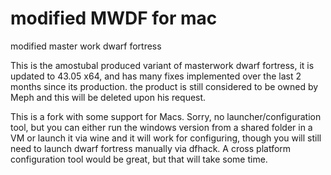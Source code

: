# modified MWDF for mac
modified master work dwarf fortress


This is the amostubal produced variant of masterwork dwarf fortress, it is updated to 43.05 x64, and has many fixes implemented over the last 2 months since its production.  the product is still considered to be owned by Meph and this will be deleted upon his request.

This is a fork with some support for Macs.  Sorry, no launcher/configuration tool, but you can either run the windows version from a shared folder in a VM or launch it via wine and it will work for configuring, though you will still need to launch dwarf fortress manually via dfhack.  A cross platform configuration tool would be great, but that will take some time.


